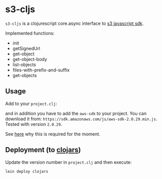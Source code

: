 s3-cljs
=======

`s3-cljs` is a clojurescript core.async interface to [s3 javascript sdk](http://docs.aws.amazon.com/AWSJavaScriptSDK/latest/AWS/S3.html).

Implemented functions:
* init
* getSignedUrl
* get-object
* get-object-body
* list-objects
* files-with-prefix-and-suffix
* get-objects

Usage
-----
Add to your `project.clj`:

and in addition you have to add the `aws-sdk` to your project.
You can download it from: `https://sdk.amazonaws.com/js/aws-sdk-2.0.29.min.js`. 
Tested with version `2.0.29`.

See [here](https://groups.google.com/forum/#!searchin/clojurescript/javascript$20extern/clojurescript/iBWLAJ3TW7I/GKhvWnzFlNEJ) why this is required for the moment.



Deployment (to [clojars](https://clojars.org/))
------------------------------------
Update the version number in `project.clj` and then execute:

```
lein deploy clojars
```
